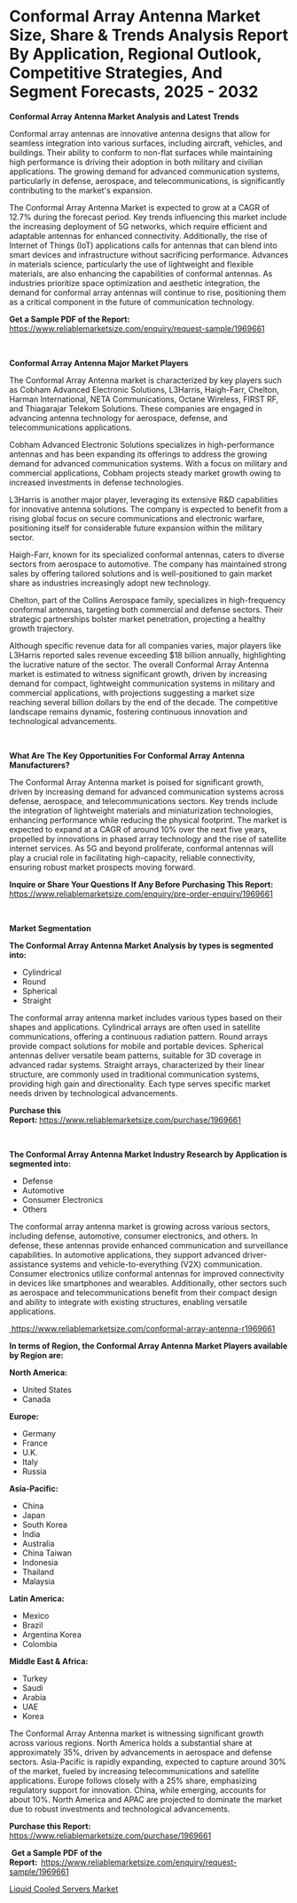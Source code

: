 <p><h1>Conformal Array Antenna Market Size, Share & Trends Analysis Report By Application, Regional Outlook, Competitive Strategies, And Segment Forecasts, 2025 - 2032</h1></p><p><strong>Conformal Array Antenna Market Analysis and Latest Trends</strong></p>
<p><p>Conformal array antennas are innovative antenna designs that allow for seamless integration into various surfaces, including aircraft, vehicles, and buildings. Their ability to conform to non-flat surfaces while maintaining high performance is driving their adoption in both military and civilian applications. The growing demand for advanced communication systems, particularly in defense, aerospace, and telecommunications, is significantly contributing to the market's expansion.</p><p>The Conformal Array Antenna Market is expected to grow at a CAGR of 12.7% during the forecast period. Key trends influencing this market include the increasing deployment of 5G networks, which require efficient and adaptable antennas for enhanced connectivity. Additionally, the rise of Internet of Things (IoT) applications calls for antennas that can blend into smart devices and infrastructure without sacrificing performance. Advances in materials science, particularly the use of lightweight and flexible materials, are also enhancing the capabilities of conformal antennas. As industries prioritize space optimization and aesthetic integration, the demand for conformal array antennas will continue to rise, positioning them as a critical component in the future of communication technology.</p></p>
<p><strong>Get a Sample PDF of the Report:&nbsp;</strong> <a href="https://www.reliablemarketsize.com/enquiry/request-sample/1969661?utm_campaign=1103&utm_medium=2&utm_source=Github&utm_content=ia&utm_term=08042025&utm_id=conformal-array-antenna">https://www.reliablemarketsize.com/enquiry/request-sample/1969661</a></p>
<p>&nbsp;</p>
<p><strong>Conformal Array Antenna Major Market Players</strong></p>
<p><p>The Conformal Array Antenna market is characterized by key players such as Cobham Advanced Electronic Solutions, L3Harris, Haigh-Farr, Chelton, Harman International, NETA Communications, Octane Wireless, FIRST RF, and Thiagarajar Telekom Solutions. These companies are engaged in advancing antenna technology for aerospace, defense, and telecommunications applications.</p><p>Cobham Advanced Electronic Solutions specializes in high-performance antennas and has been expanding its offerings to address the growing demand for advanced communication systems. With a focus on military and commercial applications, Cobham projects steady market growth owing to increased investments in defense technologies.</p><p>L3Harris is another major player, leveraging its extensive R&D capabilities for innovative antenna solutions. The company is expected to benefit from a rising global focus on secure communications and electronic warfare, positioning itself for considerable future expansion within the military sector.</p><p>Haigh-Farr, known for its specialized conformal antennas, caters to diverse sectors from aerospace to automotive. The company has maintained strong sales by offering tailored solutions and is well-positioned to gain market share as industries increasingly adopt new technology.</p><p>Chelton, part of the Collins Aerospace family, specializes in high-frequency conformal antennas, targeting both commercial and defense sectors. Their strategic partnerships bolster market penetration, projecting a healthy growth trajectory.</p><p>Although specific revenue data for all companies varies, major players like L3Harris reported sales revenue exceeding $18 billion annually, highlighting the lucrative nature of the sector. The overall Conformal Array Antenna market is estimated to witness significant growth, driven by increasing demand for compact, lightweight communication systems in military and commercial applications, with projections suggesting a market size reaching several billion dollars by the end of the decade. The competitive landscape remains dynamic, fostering continuous innovation and technological advancements.</p></p>
<p>&nbsp;</p>
<p><strong>What Are The Key Opportunities For Conformal Array Antenna Manufacturers?</strong></p>
<p><p>The Conformal Array Antenna market is poised for significant growth, driven by increasing demand for advanced communication systems across defense, aerospace, and telecommunications sectors. Key trends include the integration of lightweight materials and miniaturization technologies, enhancing performance while reducing the physical footprint. The market is expected to expand at a CAGR of around 10% over the next five years, propelled by innovations in phased array technology and the rise of satellite internet services. As 5G and beyond proliferate, conformal antennas will play a crucial role in facilitating high-capacity, reliable connectivity, ensuring robust market prospects moving forward.</p></p>
<p><strong>Inquire or Share Your Questions If Any Before Purchasing This Report:</strong> <a href="https://www.reliablemarketsize.com/enquiry/pre-order-enquiry/1969661?utm_campaign=1103&utm_medium=2&utm_source=Github&utm_content=ia&utm_term=08042025&utm_id=conformal-array-antenna">https://www.reliablemarketsize.com/enquiry/pre-order-enquiry/1969661</a></p>
<p>&nbsp;</p>
<p><strong>Market Segmentation</strong></p>
<p><strong>The Conformal Array Antenna Market Analysis by types is segmented into:</strong></p>
<p><ul><li>Cylindrical</li><li>Round</li><li>Spherical</li><li>Straight</li></ul></p>
<p><p>The conformal array antenna market includes various types based on their shapes and applications. Cylindrical arrays are often used in satellite communications, offering a continuous radiation pattern. Round arrays provide compact solutions for mobile and portable devices. Spherical antennas deliver versatile beam patterns, suitable for 3D coverage in advanced radar systems. Straight arrays, characterized by their linear structure, are commonly used in traditional communication systems, providing high gain and directionality. Each type serves specific market needs driven by technological advancements.</p></p>
<p><strong>Purchase this Report:&nbsp;</strong><a href="https://www.reliablemarketsize.com/purchase/1969661?utm_campaign=1103&utm_medium=2&utm_source=Github&utm_content=ia&utm_term=08042025&utm_id=conformal-array-antenna">https://www.reliablemarketsize.com/purchase/1969661</a></p>
<p>&nbsp;</p>
<p><strong>The Conformal Array Antenna Market Industry Research by Application is segmented into:</strong></p>
<p><ul><li>Defense</li><li>Automotive</li><li>Consumer Electronics</li><li>Others</li></ul></p>
<p><p>The conformal array antenna market is growing across various sectors, including defense, automotive, consumer electronics, and others. In defense, these antennas provide enhanced communication and surveillance capabilities. In automotive applications, they support advanced driver-assistance systems and vehicle-to-everything (V2X) communication. Consumer electronics utilize conformal antennas for improved connectivity in devices like smartphones and wearables. Additionally, other sectors such as aerospace and telecommunications benefit from their compact design and ability to integrate with existing structures, enabling versatile applications.</p></p>
<p><a href="https://www.reliablemarketsize.com/conformal-array-antenna-r1969661?utm_campaign=1103&utm_medium=2&utm_source=Github&utm_content=ia&utm_term=08042025&utm_id=conformal-array-antenna">&nbsp;https://www.reliablemarketsize.com/conformal-array-antenna-r1969661</a></p>
<p><strong>In terms of Region, the Conformal Array Antenna Market Players available by Region are:</strong></p>
<p>
    <p> <strong> North America: </strong>
        <ul>
            <li>United States</li>
            <li>Canada</li>
        </ul>
        </p> 
    <p> <strong> Europe: </strong>
        <ul>
            <li>Germany</li>
            <li>France</li>
            <li>U.K.</li>
            <li>Italy</li>
            <li>Russia</li>
        </ul>
        </p> 
    <p> <strong> Asia-Pacific: </strong>
        <ul>
            <li>China</li>
            <li>Japan</li>
            <li>South Korea</li>
            <li>India</li>
            <li>Australia</li>
            <li>China Taiwan</li>
            <li>Indonesia</li>
            <li>Thailand</li>
            <li>Malaysia</li>
        </ul>
        </p> 
    <p> <strong> Latin America: </strong>
        <ul>
            <li>Mexico</li>
            <li>Brazil</li>
            <li>Argentina Korea</li>
            <li>Colombia</li>
        </ul>
        </p> 
    <p> <strong> Middle East & Africa: </strong>
        <ul>
            <li>Turkey</li>
            <li>Saudi</li>
            <li>Arabia</li>
            <li>UAE</li>
            <li>Korea</li>
        </ul>
    </p>
    </p>
<p><p>The Conformal Array Antenna market is witnessing significant growth across various regions. North America holds a substantial share at approximately 35%, driven by advancements in aerospace and defense sectors. Asia-Pacific is rapidly expanding, expected to capture around 30% of the market, fueled by increasing telecommunications and satellite applications. Europe follows closely with a 25% share, emphasizing regulatory support for innovation. China, while emerging, accounts for about 10%. North America and APAC are projected to dominate the market due to robust investments and technological advancements.</p></p>
<p><strong>Purchase this Report: </strong><a href="https://www.reliablemarketsize.com/purchase/1969661?utm_campaign=1103&utm_medium=2&utm_source=Github&utm_content=ia&utm_term=08042025&utm_id=conformal-array-antenna">https://www.reliablemarketsize.com/purchase/1969661</a></p>
<p>&nbsp;<strong>Get a Sample PDF of the Report:&nbsp;&nbsp;</strong><a href="https://www.reliablemarketsize.com/enquiry/request-sample/1969661?utm_campaign=1103&utm_medium=2&utm_source=Github&utm_content=ia&utm_term=08042025&utm_id=conformal-array-antenna">https://www.reliablemarketsize.com/enquiry/request-sample/1969661</a></p>
<p><strong></strong></p>
<p><p><a href="https://github.com/gdfhhhj/Market-Research-Report-List-7/blob/main/liquid-cooled-servers-market.md?utm_campaign=1103&utm_medium=2&utm_source=Github&utm_content=ia&utm_term=08042025&utm_id=conformal-array-antenna">Liquid Cooled Servers Market</a></p></p>
